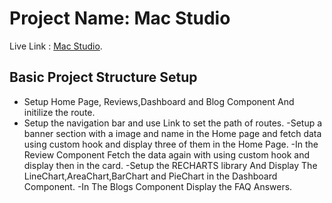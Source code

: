 # Project Name: Mac Studio

Live Link : [Mac Studio](https://delicate-treacle-f606cf.netlify.app/).

## Basic Project Structure Setup

- Setup Home Page, Reviews,Dashboard and Blog Component And initilize the route.
- Setup the navigation bar and use Link to set the path of routes.
  -Setup a banner section with a image and name in the Home page and fetch data using custom hook and display three of them in the Home Page.
  -In the Review Component Fetch the data again with using custom hook and display then in the card.
  -Setup the RECHARTS library And Display The LineChart,AreaChart,BarChart and PieChart in the Dashboard Component.
  -In The Blogs Component Display the FAQ Answers.
